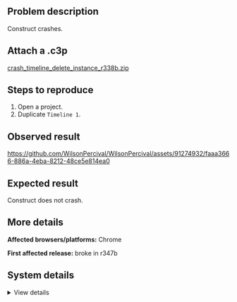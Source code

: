 ## Problem description

Construct crashes.

## Attach a .c3p

[crash_timeline_delete_instance_r338b.zip](https://github.com/WilsonPercival/WilsonPercival/files/11890532/crash_timeline_delete_instance_r338b.zip)

## Steps to reproduce

1. Open a project.
2. Duplicate `Timeline 1`.

## Observed result

https://github.com/WilsonPercival/WilsonPercival/assets/91274932/faaa3666-886a-4eba-8212-48ce5e814ea0

## Expected result

Construct does not crash.

## More details



**Affected browsers/platforms:** Chrome

**First affected release:** broke in r347b

## System details

<details><summary>View details</summary>

Error report information
Type: unhandled rejection
Reason: Error: expected string @ TypeError: expected string at Q.l (https://editor.construct.net/r347/main.js:1055:79) at d.nda (https://editor.construct.net/r347/projectResources.js:1802:154) at d.g3b (https://editor.construct.net/r347/projectResources.js:1073:239) at d.Ha (https://editor.construct.net/r347/projectResources.js:1071:414) at d.Ha (https://editor.construct.net/r347/projectResources.js:1048:512) at async d.Eg (https://editor.construct.net/r347/projectResources.js:1003:418) at async https://editor.construct.net/r347/components/bars/projectBar/projectBar.js:73:385
Stack: TypeError: expected string at Q.l (https://editor.construct.net/r347/main.js:1055:79) at d.nda (https://editor.construct.net/r347/projectResources.js:1802:154) at d.g3b (https://editor.construct.net/r347/projectResources.js:1073:239) at d.Ha (https://editor.construct.net/r347/projectResources.js:1071:414) at d.Ha (https://editor.construct.net/r347/projectResources.js:1048:512) at async d.Eg (https://editor.construct.net/r347/projectResources.js:1003:418) at async https://editor.construct.net/r347/components/bars/projectBar/projectBar.js:73:385
Construct version: r347
URL: https://editor.construct.net/r347/
Date: Wed Jun 28 2023 08:33:12 GMT+0300 (Восточная Европа, летнее время)
Uptime: 39.8 s

Platform information
Product: Construct 3 r347 (beta)
Browser: Chrome 109.0.5414.120
Browser engine: Chromium
Context: browser
Operating system: Windows NT 0.1.0
Device type: desktop
Device pixel ratio: 1
Logical CPU cores: 2
Approx. device memory: 4 GB
User agent: Mozilla/5.0 (Windows NT 10.0; Win64; x64) AppleWebKit/537.36 (KHTML, like Gecko) Chrome/109.0.0.0 Safari/537.36
Language setting: en-US

WebGL information
Version string: WebGL 2.0 (OpenGL ES 3.0 Chromium)
Numeric version: 2
Supports NPOT textures: yes
Supports GPU profiling: no
Supports highp precision: yes
Vendor: Google Inc. (Google)
Renderer: ANGLE (Google, Vulkan 1.3.0 (SwiftShader Device (Subzero) (0x0000C0DE)), SwiftShader driver)
Major performance caveat: yes
Maximum texture size: 8192
Point size range: 1 to 1023
Extensions: EXT_color_buffer_float, EXT_color_buffer_half_float, EXT_float_blend, EXT_texture_compression_bptc, EXT_texture_compression_rgtc, EXT_texture_filter_anisotropic, OES_draw_buffers_indexed, OES_texture_float_linear, WEBGL_compressed_texture_astc, WEBGL_compressed_texture_etc, WEBGL_compressed_texture_etc1, WEBGL_compressed_texture_s3tc, WEBGL_compressed_texture_s3tc_srgb, WEBGL_debug_renderer_info, WEBGL_lose_context, WEBGL_multi_draw, OVR_multiview2

</details>
